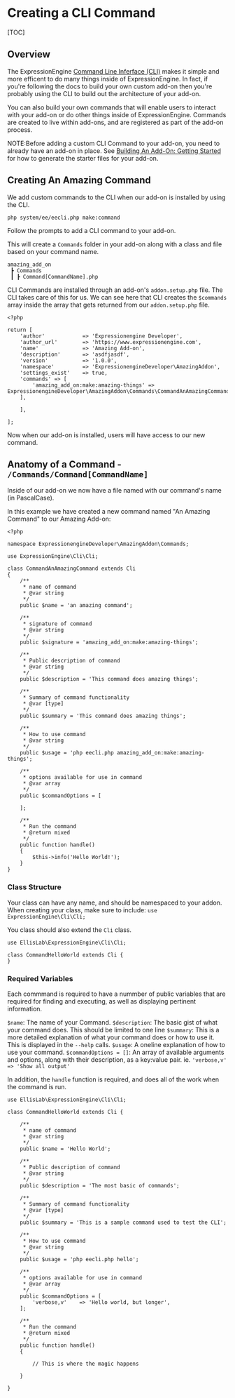 # Creating a CLI Command

[TOC]

## Overview
The ExpressionEngine [Command Line Inferface (CLI)](/cli/intro.md) makes it simple and more efficent to do many things inside of ExpressionEngine. In fact, if you're following the docs to build your own custom add-on then you're probably using the CLI to build out the architecture of your add-on.

You can also build your own commands that will enable users to interact with your add-on or do other things inside of ExpressionEngine. Commands are created to live within add-ons, and are registered as part of the add-on process.

NOTE:Before adding a custom CLI Command to your add-on, you need to already have an add-on in place. See [Building An Add-On: Getting Started](development/addon-development-overview.md#getting-started) for how to generate the starter files for your add-on.

## Creating An Amazing Command
We add custom commands to the CLI when our add-on is installed by using the CLI.

```
php system/ee/eecli.php make:command
```

Follow the prompts to add a CLI command to your add-on. 

This will create a `Commands` folder in your add-on along with a class and file based on your command name.

```
amazing_add_on
 ┣ Commands
 ┃ ┣ Command[CommandName].php
```

CLI Commands are installed through an add-on's `addon.setup.php` file. The CLI takes care of this for us. We can see here that CLI creates the `$commands` array inside the array that gets returned from our `addon.setup.php` file.

```
<?php

return [
    'author'            => 'Expressionengine Developer',
    'author_url'        => 'https://www.expressionengine.com',
    'name'              => 'Amazing Add-on',
    'description'       => 'asdfjasdf',
    'version'           => '1.0.0',
    'namespace'         => 'ExpressionengineDeveloper\AmazingAddon',
    'settings_exist'    => true,
    'commands' => [
        'amazing_add_on:make:amazing-things' => ExpressionengineDeveloper\AmazingAddon\Commands\CommandAnAmazingCommand::class,
    ],

    ],
 
];

```

Now when our add-on is installed, users will have access to our new command.

## Anatomy of a Command - `/Commands/Command[CommandName]`
Inside of our add-on we now have a file named with our command's name (in PascalCase).

In this example we have created a new command named "An Amazing Command" to our Amazing Add-on:

```
<?php

namespace ExpressionengineDeveloper\AmazingAddon\Commands;

use ExpressionEngine\Cli\Cli;

class CommandAnAmazingCommand extends Cli
{
    /**
     * name of command
     * @var string
     */
    public $name = 'an amazing command';

    /**
     * signature of command
     * @var string
     */
    public $signature = 'amazing_add_on:make:amazing-things';

    /**
     * Public description of command
     * @var string
     */
    public $description = 'This command does amazing things';

    /**
     * Summary of command functionality
     * @var [type]
     */
    public $summary = 'This command does amazing things';

    /**
     * How to use command
     * @var string
     */
    public $usage = 'php eecli.php amazing_add_on:make:amazing-things';

    /**
     * options available for use in command
     * @var array
     */
    public $commandOptions = [

    ];

    /**
     * Run the command
     * @return mixed
     */
    public function handle()
    {
        $this->info('Hello World!');
    }
}
```

### Class Structure

Your class can have any name, and should be namespaced to your addon. When creating your class, make sure to include:
`use ExpressionEngine\Cli\Cli;`

You class should also extend the `Cli` class.

```
use EllisLab\ExpressionEngine\Cli\Cli;

class CommandHelloWorld extends Cli {
}
```

### Required Variables

Each commmand is required to have a nummber of public variables that are required for finding and executing, as well as displaying pertinent information.

`$name`: The name of your Command.
`$description`: The basic gist of what your command does. This should be limited to one line
`$summary`: This is a more detailed explanation of what your command does or how to use it. This is displayed in the `--help` calls.
`$usage`: A oneline explanation of how to use your command.
`$commandOptions = []`: An array of available arguments and options, along with their description, as a key:value pair. ie. `'verbose,v' => 'Show all output'`

In addition, the `handle` function is required, and does all of the work when the command is run.

```
use EllisLab\ExpressionEngine\Cli\Cli;

class CommandHelloWorld extends Cli {

    /**
     * name of command
     * @var string
     */
    public $name = 'Hello World';

    /**
     * Public description of command
     * @var string
     */
    public $description = 'The most basic of commands';

    /**
     * Summary of command functionality
     * @var [type]
     */
    public $summary = 'This is a sample command used to test the CLI';

    /**
     * How to use command
     * @var string
     */
    public $usage = 'php eecli.php hello';

    /**
     * options available for use in command
     * @var array
     */
    public $commandOptions = [
        'verbose,v'    => 'Hello world, but longer',
    ];

    /**
     * Run the command
     * @return mixed
     */
    public function handle()
    {

        // This is where the magic happens

    }
    
}
```